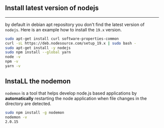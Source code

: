 ## Install latest version of nodejs

---

by default in debian apt repository you don't find the latest version of `nodejs`. Here is an example how to install the `19.x` version.

```bash
sudo apt-get install curl software-properties-common 
curl -sL https://deb.nodesource.com/setup_19.x | sudo bash -
sudo apt-get install -y nodejs
sudo npm install --global yarn
node -v 
npm -v
yarn -v
```

## InstaLL the nodemon

`nodemon` is a tool that helps develop node.js based applications by **automatically** restarting the node application when file changes in the directory are detected.

```bash
sudo npm install -g nodemon
nodemon -v
2.0.15
```

